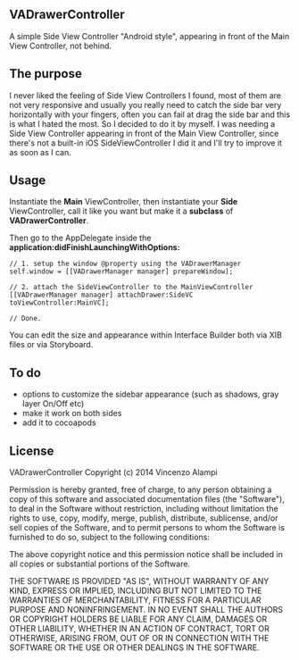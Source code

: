 ## VADrawerController

A simple Side View Controller "Android style", appearing in front of the Main View Controller, not behind.

## The purpose

I never liked the feeling of Side View Controllers I found, most of them are not very responsive and usually you really need to catch the side bar very horizontally with your fingers, often you can fail at drag the side bar and this is what I hated the most. So I decided to do it by myself. I was needing a Side View Controller appearing in front of the Main View Controller, since there's not a built-in iOS SideViewController I did it and I'll try to improve it as soon as I can.

## Usage

Instantiate the **Main** ViewController, then instantiate your **Side** ViewController, call it like you want but make it a **subclass** of **VADrawerController**.

Then go to the AppDelegate inside the **application:didFinishLaunchingWithOptions:**
```
// 1. setup the window @property using the VADrawerManager
self.window = [[VADrawerManager manager] prepareWindow];

// 2. attach the SideViewController to the MainViewController
[[VADrawerManager manager] attachDrawer:SideVC toViewController:MainVC];

// Done.
```

You can edit the size and appearance within Interface Builder both via XIB files or via Storyboard.

## To do

* options to customize the sidebar appearance (such as shadows, gray layer On/Off etc)
* make it work on both sides
* add it to cocoapods

## License

VADrawerController Copyright (c) 2014 Vincenzo Alampi

Permission is hereby granted, free of charge, to any person obtaining a copy
of this software and associated documentation files (the "Software"), to deal
in the Software without restriction, including without limitation the rights
to use, copy, modify, merge, publish, distribute, sublicense, and/or sell
copies of the Software, and to permit persons to whom the Software is
furnished to do so, subject to the following conditions:

The above copyright notice and this permission notice shall be included in all
copies or substantial portions of the Software.

THE SOFTWARE IS PROVIDED "AS IS", WITHOUT WARRANTY OF ANY KIND, EXPRESS OR
IMPLIED, INCLUDING BUT NOT LIMITED TO THE WARRANTIES OF MERCHANTABILITY,
FITNESS FOR A PARTICULAR PURPOSE AND NONINFRINGEMENT. IN NO EVENT SHALL THE
AUTHORS OR COPYRIGHT HOLDERS BE LIABLE FOR ANY CLAIM, DAMAGES OR OTHER
LIABILITY, WHETHER IN AN ACTION OF CONTRACT, TORT OR OTHERWISE, ARISING FROM,
OUT OF OR IN CONNECTION WITH THE SOFTWARE OR THE USE OR OTHER DEALINGS IN THE
SOFTWARE.

